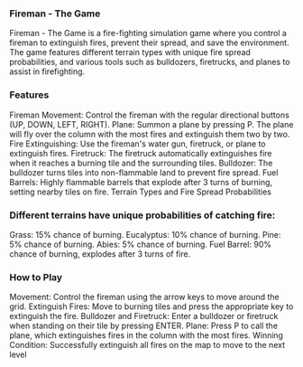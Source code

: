 ### Fireman - The Game
Fireman - The Game is a fire-fighting simulation game where you control a fireman to extinguish fires, prevent their spread, and save the environment. The game features different terrain types with unique fire spread probabilities, and various tools such as bulldozers, firetrucks, and planes to assist in firefighting.

### Features
Fireman Movement: Control the fireman with the regular directional buttons (UP, DOWN, LEFT, RIGHT).
Plane: Summon a plane by pressing P. The plane will fly over the column with the most fires and extinguish them two by two.
Fire Extinguishing: Use the fireman's water gun, firetruck, or plane to extinguish fires.
Firetruck: The firetruck automatically extinguishes fire when it reaches a burning tile and the surrounding tiles.
Bulldozer: The bulldozer turns tiles into non-flammable land to prevent fire spread.
Fuel Barrels: Highly flammable barrels that explode after 3 turns of burning, setting nearby tiles on fire.
Terrain Types and Fire Spread Probabilities

### Different terrains have unique probabilities of catching fire:

Grass: 15% chance of burning.
Eucalyptus: 10% chance of burning.
Pine: 5% chance of burning.
Abies: 5% chance of burning.
Fuel Barrel: 90% chance of burning, explodes after 3 turns of fire.

### How to Play
Movement: Control the fireman using the arrow keys to move around the grid.
Extinguish Fires: Move to burning tiles and press the appropriate key to extinguish the fire.
Bulldozer and Firetruck: Enter a bulldozer or firetruck when standing on their tile by pressing ENTER.
Plane: Press P to call the plane, which extinguishes fires in the column with the most fires.
Winning Condition: Successfully extinguish all fires on the map to move to the next level
